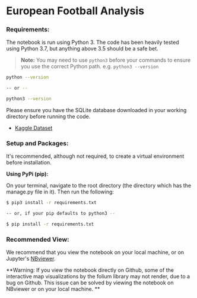 # European Football Analysis

### Requirements:

The notebook is run using Python 3. The code has been heavily tested using Python 3.7, but anything above 3.5 should be a safe bet.
> **Note:** You may need to use `python3` before your commands to ensure you use the correct Python path. e.g. `python3 --version`

```bash
python --version

-- or --

python3 --version
```

Please ensure you have the SQLite database downloaded in your working directory before running the code. 
* [Kaggle Dataset][kaggle-dataset]

### Setup and Packages:

It's recommended, although not required, to create a virtual environment before installation.

**Using PyPi (pip):**

On your terminal, navigate to the root directory (the directory which has the manage.py file in it). Then run the following:

```bash
$ pip3 install -r requirements.txt

-- or, if your pip defaults to python3 --

$ pip install -r requirements.txt
```

### Recommended View:

We recommend that you view the notebook on your local machine, or on Jupyter's [NBviewer][nb-viewer]. 

**Warning: If you view the notebook directly on Github, some of the interactive map visualizations by the folium library may not render, due to a bug on Github. This issue can be solved by viewing the notebook on NBviewer or on your local machine. **



<!-- Markdown links -->
[nb-viewer]: https://nbviewer.jupyter.org/
[kaggle-dataset]: https://www.kaggle.com/hugomathien/soccer

